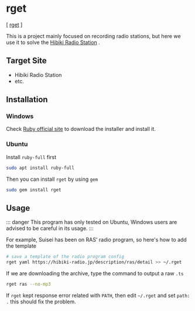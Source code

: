 # rget

[ [rget](https://github.com/wasamas/rget) ]

This is a project mainly focused on recording radio stations, but here we use it to solve the [Hibiki Radio Station](http://hibiki-radio.jp/) .

## Target Site

- Hibiki Radio Station
- etc.

## Installation

### Windows

Check [Ruby official site](https://rubyinstaller.org/) to download the installer and install it.

### Ubuntu

Install `ruby-full` first

```bash
sudo apt install ruby-full
```

Then you can install `rget` by using `gem`

```bash
sudo gem install rget
```

## Usage

::: danger
This program has only tested on Ubuntu, Windows users are advised to be careful in its usage.
:::

For example, Suisei has been on RAS' radio program, so here's how to add the template

```bash
# save a template of the radio program config
rget yaml https://hibiki-radio.jp/description/ras/detail >> ~/.rget
```

If we are downloading the archive, type the command to output a raw `.ts`

```bash
rget ras --no-mp3
```

If `rget` kept response error related with `PATH`, then edit `~/.rget` and set `path: .` this should fix the problem.
